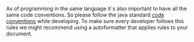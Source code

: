 As of programming in the same language it`s also important to have all the same code conventions. So please follow the java standard [code conventions](http://www.oracle.com/technetwork/java/codeconvtoc-136057.html) while developing. To make sure every developer follows this rules we might recommend using a autoformatter that applies rules to your document.